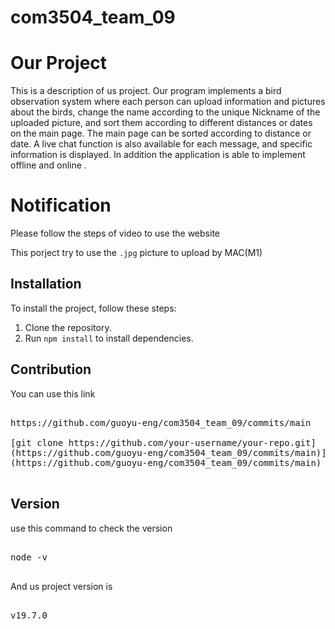 # com3504_team_09
# Our Project

This is a description of us project.
Our program implements a bird observation system where each person can upload information and pictures about the birds, change the name according to the unique Nickname of the uploaded picture, and sort them according to different distances or dates on the main page. The main page can be sorted according to distance or date. A live chat function is also available for each message, and specific information is displayed. In addition the application is able to implement offline and online .

# Notification
Please follow the steps of video to use the website

This porject try to use the `.jpg` picture to upload by MAC(M1)


## Installation

To install the project, follow these steps:

1. Clone the repository.
2. Run `npm install` to install dependencies.

## Contribution

You can use this link

<pre>

https://github.com/guoyu-eng/com3504_team_09/commits/main

[git clone https://github.com/your-username/your-repo.git]
(https://github.com/guoyu-eng/com3504_team_09/commits/main)]
(https://github.com/guoyu-eng/com3504_team_09/commits/main)

</pre>
## Version
use this command to check the version
<pre>

node -v

</pre>
And us project version is 
<pre>

v19.7.0

</pre>




